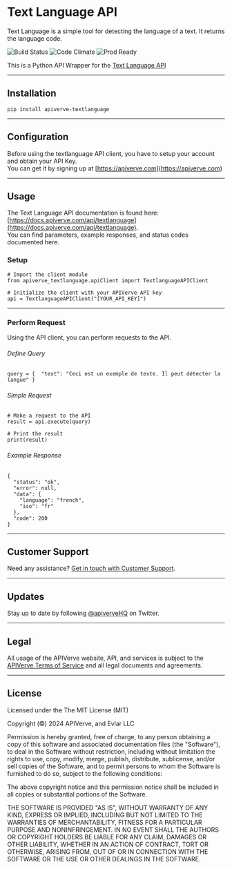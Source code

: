 Text Language API
============

Text Language is a simple tool for detecting the language of a text. It returns the language code.

![Build Status](https://img.shields.io/badge/build-passing-green)
![Code Climate](https://img.shields.io/badge/maintainability-B-purple)
![Prod Ready](https://img.shields.io/badge/production-ready-blue)

This is a Python API Wrapper for the [Text Language API](https://apiverve.com/marketplace/api/textlanguage)

---

## Installation
	pip install apiverve-textlanguage

---

## Configuration

Before using the textlanguage API client, you have to setup your account and obtain your API Key.  
You can get it by signing up at [https://apiverve.com](https://apiverve.com)

---

## Usage

The Text Language API documentation is found here: [https://docs.apiverve.com/api/textlanguage](https://docs.apiverve.com/api/textlanguage).  
You can find parameters, example responses, and status codes documented here.

### Setup

```
# Import the client module
from apiverve_textlanguage.apiClient import TextlanguageAPIClient

# Initialize the client with your APIVerve API key
api = TextlanguageAPIClient("[YOUR_API_KEY]")
```

---


### Perform Request
Using the API client, you can perform requests to the API.

###### Define Query

```
query = {  "text": "Ceci est un exemple de texte. Il peut détecter la langue" }
```

###### Simple Request

```
# Make a request to the API
result = api.execute(query)

# Print the result
print(result)
```

###### Example Response

```
{
  "status": "ok",
  "error": null,
  "data": {
    "language": "french",
    "iso": "fr"
  },
  "code": 200
}
```

---

## Customer Support

Need any assistance? [Get in touch with Customer Support](https://apiverve.com/contact).

---

## Updates
Stay up to date by following [@apiverveHQ](https://twitter.com/apiverveHQ) on Twitter.

---

## Legal

All usage of the APIVerve website, API, and services is subject to the [APIVerve Terms of Service](https://apiverve.com/terms) and all legal documents and agreements.

---

## License
Licensed under the The MIT License (MIT)

Copyright (&copy;) 2024 APIVerve, and Evlar LLC

Permission is hereby granted, free of charge, to any person obtaining a copy of this software and associated documentation files (the "Software"), to deal in the Software without restriction, including without limitation the rights to use, copy, modify, merge, publish, distribute, sublicense, and/or sell copies of the Software, and to permit persons to whom the Software is furnished to do so, subject to the following conditions:

The above copyright notice and this permission notice shall be included in all copies or substantial portions of the Software.

THE SOFTWARE IS PROVIDED "AS IS", WITHOUT WARRANTY OF ANY KIND, EXPRESS OR IMPLIED, INCLUDING BUT NOT LIMITED TO THE WARRANTIES OF MERCHANTABILITY, FITNESS FOR A PARTICULAR PURPOSE AND NONINFRINGEMENT. IN NO EVENT SHALL THE AUTHORS OR COPYRIGHT HOLDERS BE LIABLE FOR ANY CLAIM, DAMAGES OR OTHER LIABILITY, WHETHER IN AN ACTION OF CONTRACT, TORT OR OTHERWISE, ARISING FROM, OUT OF OR IN CONNECTION WITH THE SOFTWARE OR THE USE OR OTHER DEALINGS IN THE SOFTWARE.